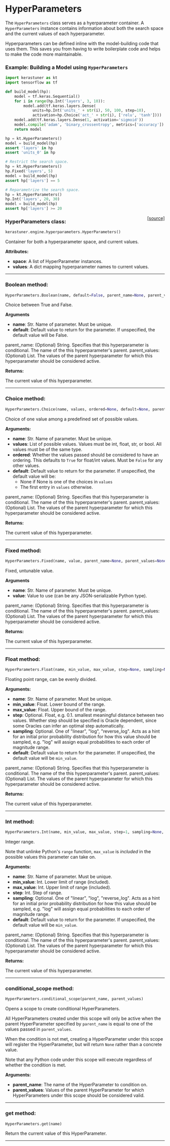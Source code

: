 # HyperParameters

The `HyperParameters` class serves as a hyerparameter container. A `HyperParameters` instance contains information about both the search space and the current values of each hyperparameter. 

Hyperparameters can be defined inline with the model-building code that uses them. This saves you from having to write boilerplate code and helps to make the code more maintainable.

### Example: Building a Model using `HyperParameters`

```python
import kerastuner as kt
import tensorflow as tf

def build_model(hp):
    model = tf.keras.Sequential()
    for i in range(hp.Int('layers', 3, 10)):
        model.add(tf.keras.layers.Dense(
            units=hp.Int('units_' + str(i), 50, 100, step=10),
            activation=hp.Choice('act_' + str(i), ['relu', 'tanh'])))
    model.add(tf.keras.layers.Dense(1, activation='sigmoid'))
    model.compile('adam', 'binary_crossentropy', metrics=['accuracy'])
    return model

hp = kt.HyperParameters()
model = build_model(hp)
assert 'layers' in hp
assert 'units_0' in hp

# Restrict the search space.
hp = kt.HyperParameters()
hp.Fixed('layers', 5)
model = build_model(hp)
assert hp['layers'] == 5

# Reparametrize the search space.
hp = kt.HyperParameters()
hp.Int('layers', 20, 30)
model = build_model(hp)
assert hp['layers'] >= 20
```

<span style="float:right;">[[source]](https://github.com/keras-team/keras-tuner/blob/master/kerastuner/engine/hyperparameters.py#L426)</span>
### HyperParameters class:

```python
kerastuner.engine.hyperparameters.HyperParameters()
```

Container for both a hyperparameter space, and current values.

__Attributes:__

- __space__: A list of HyperParameter instances.
- __values__: A dict mapping hyperparameter names to current values.

----

### Boolean method:


```python
HyperParameters.Boolean(name, default=False, parent_name=None, parent_values=None)
```


Choice between True and False.

__Arguments__

- __name__: Str. Name of parameter. Must be unique.
- __default__: Default value to return for the parameter.
    If unspecified, the default value will be False.

parent_name: (Optional) String. Specifies that this hyperparameter is
conditional. The name of the this hyperparameter's parent.
parent_values: (Optional) List. The values of the parent hyperparameter
for which this hyperparameter should be considered active.

__Returns:__

The current value of this hyperparameter.

----

### Choice method:


```python
HyperParameters.Choice(name, values, ordered=None, default=None, parent_name=None, parent_values=None)
```


Choice of one value among a predefined set of possible values.

__Arguments:__

- __name__: Str. Name of parameter. Must be unique.
- __values__: List of possible values. Values must be int, float,
    str, or bool. All values must be of the same type.
- __ordered__: Whether the values passed should be considered to
    have an ordering. This defaults to `True` for float/int
    values. Must be `False` for any other values.
- __default__: Default value to return for the parameter.
    If unspecified, the default value will be:
    - None if None is one of the choices in `values`
    - The first entry in `values` otherwise.

parent_name: (Optional) String. Specifies that this hyperparameter is
conditional. The name of the this hyperparameter's parent.
parent_values: (Optional) List. The values of the parent hyperparameter
for which this hyperparameter should be considered active.

__Returns:__

The current value of this hyperparameter.

----

### Fixed method:


```python
HyperParameters.Fixed(name, value, parent_name=None, parent_values=None)
```


Fixed, untunable value.

__Arguments__

- __name__: Str. Name of parameter. Must be unique.
- __value__: Value to use (can be any JSON-serializable
    Python type).

parent_name: (Optional) String. Specifies that this hyperparameter is
conditional. The name of the this hyperparameter's parent.
parent_values: (Optional) List. The values of the parent hyperparameter
for which this hyperparameter should be considered active.

__Returns:__

The current value of this hyperparameter.

----

### Float method:


```python
HyperParameters.Float(name, min_value, max_value, step=None, sampling=None, default=None, parent_name=None, parent_values=None)
```


Floating point range, can be evenly divided.

__Arguments:__

- __name__: Str. Name of parameter. Must be unique.
- __min_value__: Float. Lower bound of the range.
- __max_value__: Float. Upper bound of the range.
- __step__: Optional. Float, e.g. 0.1.
    smallest meaningful distance between two values.
    Whether step should be specified is Oracle dependent,
    since some Oracles can infer an optimal step automatically.
- __sampling__: Optional. One of "linear", "log",
    "reverse_log". Acts as a hint for an initial prior
    probability distribution for how this value should
    be sampled, e.g. "log" will assign equal
    probabilities to each order of magnitude range.
- __default__: Default value to return for the parameter.
    If unspecified, the default value will be
    `min_value`.

parent_name: (Optional) String. Specifies that this hyperparameter is
conditional. The name of the this hyperparameter's parent.
parent_values: (Optional) List. The values of the parent hyperparameter
for which this hyperparameter should be considered active.

__Returns:__

The current value of this hyperparameter.

----

### Int method:


```python
HyperParameters.Int(name, min_value, max_value, step=1, sampling=None, default=None, parent_name=None, parent_values=None)
```


Integer range.

Note that unlinke Python's `range` function, `max_value` is *included* in
the possible values this parameter can take on.

__Arguments:__

- __name__: Str. Name of parameter. Must be unique.
- __min_value__: Int. Lower limit of range (included).
- __max_value__: Int. Upper limit of range (included).
- __step__: Int. Step of range.
- __sampling__: Optional. One of "linear", "log",
    "reverse_log". Acts as a hint for an initial prior
    probability distribution for how this value should
    be sampled, e.g. "log" will assign equal
    probabilities to each order of magnitude range.
- __default__: Default value to return for the parameter.
    If unspecified, the default value will be
    `min_value`.

parent_name: (Optional) String. Specifies that this hyperparameter is
conditional. The name of the this hyperparameter's parent.
parent_values: (Optional) List. The values of the parent hyperparameter
for which this hyperparameter should be considered active.

__Returns:__

The current value of this hyperparameter.

----

### conditional_scope method:


```python
HyperParameters.conditional_scope(parent_name, parent_values)
```


Opens a scope to create conditional HyperParameters.

All HyperParameters created under this scope will only be active
when the parent HyperParameter specified by `parent_name` is
equal to one of the values passed in `parent_values`.

When the condition is not met, creating a HyperParameter under
this scope will register the HyperParameter, but will return
`None` rather than a concrete value.

Note that any Python code under this scope will execute
regardless of whether the condition is met.

__Arguments:__

- __parent_name__: The name of the HyperParameter to condition on.
- __parent_values__: Values of the parent HyperParameter for which
  HyperParameters under this scope should be considered valid.

----

### get method:


```python
HyperParameters.get(name)
```


Return the current value of this HyperParameter.

----


